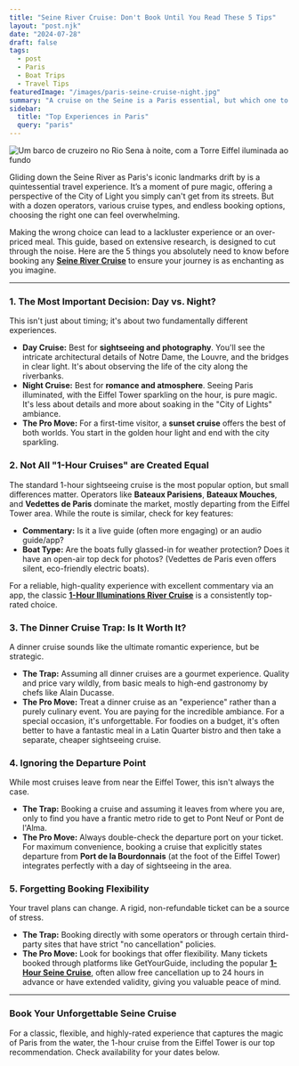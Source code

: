 ```yaml
---
title: "Seine River Cruise: Don't Book Until You Read These 5 Tips"
layout: "post.njk"
date: "2024-07-28"
draft: false
tags:
  - post
  - Paris
  - Boat Trips
  - Travel Tips
featuredImage: "/images/paris-seine-cruise-night.jpg"
summary: "A cruise on the Seine is a Paris essential, but which one to choose? We break down the options, the operators, and the one crucial decision (day vs. night) to ensure your experience is magical."
sidebar:
  title: "Top Experiences in Paris"
  query: "paris"
---
```


![Um barco de cruzeiro no Rio Sena à noite, com a Torre Eiffel iluminada ao fundo](/images/paris-seine-cruise-night.jpg)

Gliding down the Seine River as Paris's iconic landmarks drift by is a quintessential travel experience. It’s a moment of pure magic, offering a perspective of the City of Light you simply can't get from its streets. But with a dozen operators, various cruise types, and endless booking options, choosing the right one can feel overwhelming.

Making the wrong choice can lead to a lackluster experience or an over-priced meal. This guide, based on extensive research, is designed to cut through the noise. Here are the 5 things you absolutely need to know before booking any [**Seine River Cruise**](https://www.getyourguide.com/paris-l16/paris-1-hour-seine-cruise-departing-from-the-eiffel-tower-t193940/?partner_id=PMW7G72&cmp=share_to_earn) to ensure your journey is as enchanting as you imagine.

<div data-gyg-href="https://widget.getyourguide.com/default/availability.frame" data-gyg-tour-id="193940" data-gyg-locale-code="en-US" data-gyg-currency="EUR" data-gyg-widget="availability" data-gyg-variant="horizontal" data-gyg-partner-id="PMW7G72"></div>

---
### **1. The Most Important Decision: Day vs. Night?**

This isn't just about timing; it's about two fundamentally different experiences.
*   **Day Cruise:** Best for **sightseeing and photography**. You'll see the intricate architectural details of Notre Dame, the Louvre, and the bridges in clear light. It's about observing the life of the city along the riverbanks.
*   **Night Cruise:** Best for **romance and atmosphere**. Seeing Paris illuminated, with the Eiffel Tower sparkling on the hour, is pure magic. It's less about details and more about soaking in the "City of Lights" ambiance.
*   **The Pro Move:** For a first-time visitor, a **sunset cruise** offers the best of both worlds. You start in the golden hour light and end with the city sparkling.

### **2. Not All "1-Hour Cruises" are Created Equal**

The standard 1-hour sightseeing cruise is the most popular option, but small differences matter. Operators like **Bateaux Parisiens**, **Bateaux Mouches**, and **Vedettes de Paris** dominate the market, mostly departing from the Eiffel Tower area. While the route is similar, check for key features:
*   **Commentary:** Is it a live guide (often more engaging) or an audio guide/app?
*   **Boat Type:** Are the boats fully glassed-in for weather protection? Does it have an open-air top deck for photos? (Vedettes de Paris even offers silent, eco-friendly electric boats).

For a reliable, high-quality experience with excellent commentary via an app, the classic [**1-Hour Illuminations River Cruise**](https://www.getyourguide.com/paris-l16/paris-1-hour-seine-cruise-departing-from-the-eiffel-tower-t193940/?partner_id=PMW7G72&cmp=share_to_earn) is a consistently top-rated choice.

<div data-gyg-href="https://widget.getyourguide.com/default/availability.frame" data-gyg-tour-id="193940" data-gyg-locale-code="en-US" data-gyg-currency="EUR" data-gyg-widget="availability" data-gyg-variant="horizontal" data-gyg-partner-id="PMW7G72"></div>

### **3. The Dinner Cruise Trap: Is It Worth It?**

A dinner cruise sounds like the ultimate romantic experience, but be strategic.
*   **The Trap:** Assuming all dinner cruises are a gourmet experience. Quality and price vary wildly, from basic meals to high-end gastronomy by chefs like Alain Ducasse.
*   **The Pro Move:** Treat a dinner cruise as an "experience" rather than a purely culinary event. You are paying for the incredible ambiance. For a special occasion, it's unforgettable. For foodies on a budget, it's often better to have a fantastic meal in a Latin Quarter bistro and then take a separate, cheaper sightseeing cruise.

### **4. Ignoring the Departure Point**

While most cruises leave from near the Eiffel Tower, this isn't always the case.
*   **The Trap:** Booking a cruise and assuming it leaves from where you are, only to find you have a frantic metro ride to get to Pont Neuf or Pont de l'Alma.
*   **The Pro Move:** Always double-check the departure port on your ticket. For maximum convenience, booking a cruise that explicitly states departure from **Port de la Bourdonnais** (at the foot of the Eiffel Tower) integrates perfectly with a day of sightseeing in the area.

### **5. Forgetting Booking Flexibility**

Your travel plans can change. A rigid, non-refundable ticket can be a source of stress.
*   **The Trap:** Booking directly with some operators or through certain third-party sites that have strict "no cancellation" policies.
*   **The Pro Move:** Look for bookings that offer flexibility. Many tickets booked through platforms like GetYourGuide, including the popular [**1-Hour Seine Cruise**](https://www.getyourguide.com/paris-l16/paris-1-hour-seine-cruise-departing-from-the-eiffel-tower-t193940/?partner_id=PMW7G72&cmp=share_to_earn), often allow free cancellation up to 24 hours in advance or have extended validity, giving you valuable peace of mind.

---
### **Book Your Unforgettable Seine Cruise**
For a classic, flexible, and highly-rated experience that captures the magic of Paris from the water, the 1-hour cruise from the Eiffel Tower is our top recommendation. Check availability for your dates below.

<div data-gyg-href="https://widget.getyourguide.com/default/availability.frame" data-gyg-tour-id="193940" data-gyg-locale-code="en-US" data-gyg-currency="EUR" data-gyg-widget="availability" data-gyg-variant="horizontal" data-gyg-partner-id="PMW7G72"></div>
